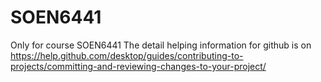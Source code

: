 # SOEN6441
Only for course SOEN6441
The detail helping information for github is on 
https://help.github.com/desktop/guides/contributing-to-projects/committing-and-reviewing-changes-to-your-project/
